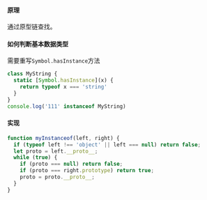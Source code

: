 #### 原理

通过原型链查找。

#### 如何判断基本数据类型

需要重写`Symbol.hasInstance`方法

```javascript
class MyString {
  static [Symbol.hasInstance](x) {
    return typeof x === 'string'
  }
}
console.log('111' instanceof MyString)
```

#### 实现

```javascript
function myInstanceof(left, right) {
  if (typeof left !== 'object' || left === null) return false;
  let proto = left.__proto__;
  while (true) {
    if (proto === null) return false;
    if (proto === right.prototype) return true;
    proto = proto.__proto__;
  }
}
```

